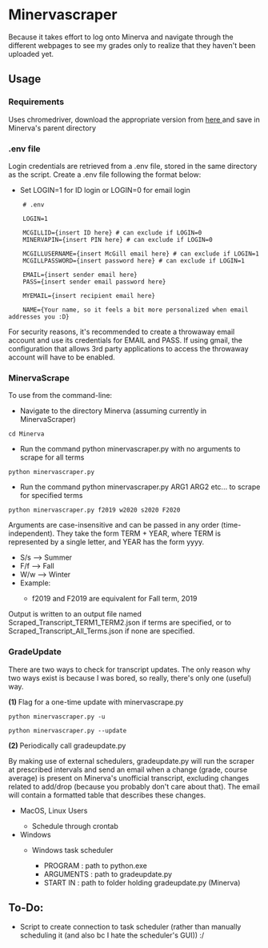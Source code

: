 # Minervascraper

<p> Because it takes effort to log onto Minerva and navigate through the different webpages to see my grades only to realize that they haven't been uploaded yet. </p>

## Usage

### Requirements
<p> Uses chromedriver, download the appropriate version from <a href=https://chromedriver.chromium.org/downloads> here </a> and save in Minerva's parent directory </p>

<h3> .env file </h3>
<p> Login credentials are retrieved from a .env file, stored in the same directory as the script. Create a .env file following the format below: </p>
<ul>
    <li> Set LOGIN=1 for ID login or LOGIN=0 for email login </li>
</ul>
              
        # .env

        LOGIN=1

        MCGILLID={insert ID here} # can exclude if LOGIN=0
        MINERVAPIN={insert PIN here} # can exclude if LOGIN=0

        MCGILLUSERNAME={insert McGill email here} # can exclude if LOGIN=1
        MCGILLPASSWORD={insert password here} # can exclude if LOGIN=1
        
        EMAIL={insert sender email here}
        PASS={insert sender email password here}

        MYEMAIL={insert recipient email here}
        
        NAME={Your name, so it feels a bit more personalized when email addresses you :D}

<p> For security reasons, it's recommended to create a throwaway email account and use its credentials for EMAIL and PASS. If using gmail, the configuration that allows 3rd party applications to access the throwaway account will have to be enabled. </p>

<h3> MinervaScrape </h3>

<p> To use from the command-line: </p>
<ul>
    <li> Navigate to the directory Minerva (assuming currently in MinervaScraper) </li>
</ul>
  
    cd Minerva

<ul>
    <li> Run the command python minervascraper.py with no arguments to scrape for all terms </li>
</ul>
              
    python minervascraper.py

<ul>
    <li> Run the command python minervascraper.py ARG1 ARG2 etc... to scrape for specified terms </li>
</ul>
              
    python minervascraper.py f2019 w2020 s2020 F2020

<p> Arguments are case-insensitive and can be passed in any order (time-independent). They take the form TERM + YEAR, where TERM is represented by a single letter, and YEAR has the form yyyy. </p>
<ul>
    <li> S/s --> Summer </li>
    <li> F/f --> Fall </li>
    <li> W/w --> Winter </li>
    <li> Example: </li>
    <ul>
        <li> f2019 and F2019 are equivalent for Fall term, 2019 </li>
    </ul>
</ul>
<p> Output is written to an output file named Scraped_Transcript_TERM1_TERM2.json if terms are specified, or to Scraped_Transcript_All_Terms.json if none are specified. </p>

<h3> GradeUpdate </h3>
<p> There are two ways to check for transcript updates. The only reason why two ways exist is because I was bored, so really, there's only one (useful) way. </p>

<b> (1) </b> Flag for a one-time update with minervascrape.py
              
    python minervascraper.py -u

    python minervascraper.py --update

<b> (2) </b> Periodically call gradeupdate.py
<p> By making use of external schedulers, gradeupdate.py will run the scraper at prescribed intervals and send an email when a change (grade, course average) is present on Minerva's unofficial transcript, excluding changes related to add/drop (because you probably don't care about that). The email will contain a formatted table that describes these changes. </p>
<ul>
    <li> MacOS, Linux Users</li>
    <ul>
        <li> Schedule through crontab </li>
    </ul>
    <li> Windows </li>
    <ul>
        <li> Windows task scheduler </li>
        <ul>
            <li> PROGRAM : path to python.exe </li>
            <li> ARGUMENTS : path to gradeupdate.py </li>
            <li> START IN : path to folder holding gradeupdate.py (Minerva) </li>
        </ul>
    </ul>
</ul>

## To-Do:
<ul>
    <li> Script to create connection to task scheduler (rather than manually scheduling it (and also bc I hate the scheduler's GUI)) :/ </li>
</ul>
